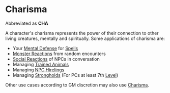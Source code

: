 # Charisma

Abbreviated as **CHA**

A character's charisma represents the power of their connection to other living creatures, mentally and spiritually. Some applications of charisma are:

- Your [Mental Defense](../Derived%20Statistics/Mental%20Defense.md) for [Spells](../../Magic/Spells.md)
- [Monster Reactions](../../Game%20Procedures/Social%20Procedures/Monster%20Reactions.md) from random encounters
- [Social Reactions](../../Game%20Procedures/Social%20Procedures/Social%20Reactions.md) of NPCs in conversation
- Managing [Trained Animals](../../Items%20and%20Gear/Gear/Trained%20Animals.md)
- Managing [NPC Hirelings](../../Resources%20for%20GMs/Stronghold%20Rules/NPC%20Hirelings.md)
- Managing [Strongholds](../../Resources%20for%20GMs/Stronghold%20Rules/Stronghold%20Play.md) (For PCs at least 7th [Level](../Derived%20Statistics/Level.md))

Other use cases according to GM discretion may also use [Charisma]().
